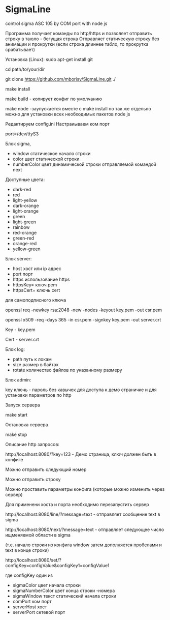 # SigmaLine
control sigma ASC 105 by COM port with node js

Программа получает команды по http/https и позволяет отправить строку в таюло - бегущая строка
Отправляет статическую строку без анимации и прокрутки (если строка длиннее табло, то прокрутка срабатывает)

Установка (Linux):
sudo apt-get install git

cd path/to/your/dir

git clone https://github.com/mborisv/SigmaLine.git ./

make install

make build - копирует конфиг по умолчанию

make node -заупускается вместе с make install но так же отдельно можно для установки всех необходимых пакетов node js


Редактируем config.ini
Настраиываем ком порт

port=/dev/ttyS3

Блок sigma,

- window статическое начало строки
- color цвет статической строки
- numberColor цвет динамической строки отправляемой командой next


Доступные цвета:

- dark-red
- red
- light-yellow
- dark-orange
- light-orange
- green
- light-green
- rainbow
- red-orange
- green-red
- orange-red
- yellow-green


Блок server:

- host хост или ip адрес
- port порт
- https использование https
- httpsKey= ключ pem
- httpsCert= ключь cert

для самоподписного ключа

openssl req -newkey rsa:2048 -new -nodes -keyout key.pem -out csr.pem

openssl x509 -req -days 365 -in csr.pem -signkey key.pem -out server.crt

Key - key.pem

Cert - server.crt


Блок log:

- path путь к локам
- size размер в байтах
- rotate количество файлов по указанному размеру

Блок admin:

key ключь - пароль без кавычек для доступа к демо страничке и для установки параметров по http


Запуск сервера

make start

Остановка сервера

make stop


Описание http запросов:

http://localhost:8080/?key=123  - Демо страница, ключ должен быть в конфиге

Можно отправить следующий номер

Можно отправить строку

Можно проставить параметры конфига (которые можно изменить через сервер)

Для применени хоста и порта необходимо перезапустить сервер


http://localhost:8080/line/?message=text - отправляет сообщение text в sigma

http://localhost:8080/next/?message=text - отправляет следующее число ищменяемой области в sigma

(т.е. начало строки из конфига window затем дополняется пробелами и text в конце строки)

http://localhost:8080/set/?configKey=configValue&configKey1=configValue1

где configKey один из

- sigmaColor цвет начала строки
- sigmaNumberColor цвет конца строки -номера
- sigmaWindow текст статический начала строки
- comPort ком порт
- serverHost хост
- serverPort сетевой порт
